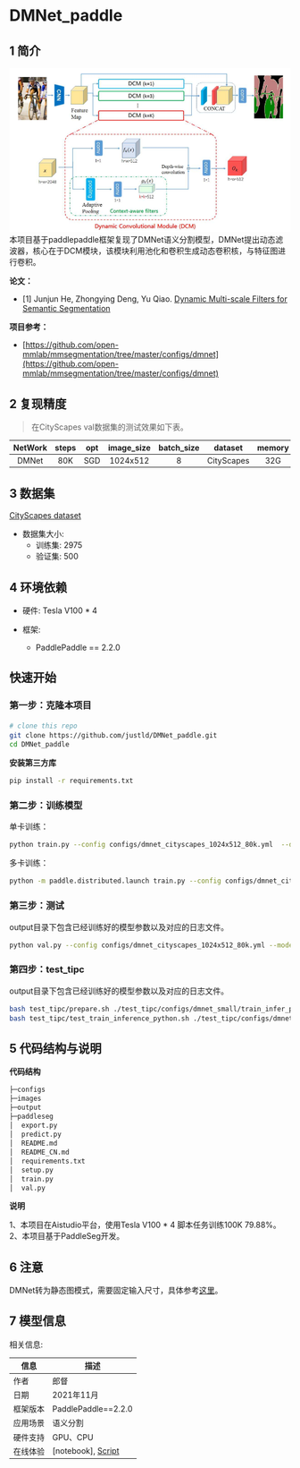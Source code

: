 # DMNet_paddle


## 1 简介
![images](images/structure.png)  
本项目基于paddlepaddle框架复现了DMNet语义分割模型，DMNet提出动态滤波器，核心在于DCM模块，该模块利用池化和卷积生成动态卷积核，与特征图进行卷积。

**论文：**
- [1] Junjun He, Zhongying Deng, Yu Qiao. [Dynamic Multi-scale Filters for Semantic Segmentation](https://openaccess.thecvf.com/content_ICCV_2019/papers/He_Dynamic_Multi-Scale_Filters_for_Semantic_Segmentation_ICCV_2019_paper.pdf)

**项目参考：**
- [https://github.com/open-mmlab/mmsegmentation/tree/master/configs/dmnet](https://github.com/open-mmlab/mmsegmentation/tree/master/configs/dmnet)

## 2 复现精度
>在CityScapes val数据集的测试效果如下表。


|NetWork |steps|opt|image_size|batch_size|dataset|memory|card|mIou|config|weight|log|
| :---: | :---: | :---: | :---: | :---: | :---: | :---: | :---: | :---: | :---: | :---: | :---: |
|DMNet|80K|SGD|1024x512|8|CityScapes|32G|4|79.88|[dmnet_cityscapes_1024x512_80k.yml](configs/dmnet_cityscapes_1024x512_80k.yml)|[weight](https://bj.bcebos.com/v1/ai-studio-cluster-infinite-task/outputs/105098.tar?authorization=bce-auth-v1%2F0ef6765c1e494918bc0d4c3ca3e5c6d1%2F2021-11-25T02%3A08%3A27Z%2F-1%2F%2F8fd8238db80084be64ea3ae49ddb9ca0f3926a2b0d30dd9f81b5273b4927657a) |[log](log/trainer-0.log)|

## 3 数据集
[CityScapes dataset](https://www.cityscapes-dataset.com/)

- 数据集大小:
    - 训练集: 2975
    - 验证集: 500

## 4 环境依赖
- 硬件: Tesla V100 * 4

- 框架:
    - PaddlePaddle == 2.2.0
  
    
## 快速开始

### 第一步：克隆本项目
```bash
# clone this repo
git clone https://github.com/justld/DMNet_paddle.git
cd DMNet_paddle
```

**安装第三方库**
```bash
pip install -r requirements.txt
```


### 第二步：训练模型
单卡训练：
```bash
python train.py --config configs/dmnet_cityscapes_1024x512_80k.yml  --do_eval --use_vdl --log_iter 100 --save_interval 1000 --save_dir output
```
多卡训练：
```bash
python -m paddle.distributed.launch train.py --config configs/dmnet_cityscapes_1024x512_80k.yml  --do_eval --use_vdl --log_iter 100 --save_interval 1000 --save_dir output
```

### 第三步：测试
output目录下包含已经训练好的模型参数以及对应的日志文件。
```bash
python val.py --config configs/dmnet_cityscapes_1024x512_80k.yml --model_path 
```

### 第四步：test_tipc
output目录下包含已经训练好的模型参数以及对应的日志文件。
```bash
bash test_tipc/prepare.sh ./test_tipc/configs/dmnet_small/train_infer_python.txt 'lite_train_lite_infer'
bash test_tipc/test_train_inference_python.sh ./test_tipc/configs/dmnet_small/train_infer_python.txt 'lite_train_lite_infer'
```

## 5 代码结构与说明
**代码结构**
```
├─configs                          
├─images                         
├─output                           
├─paddleseg                                                   
│  export.py                     
│  predict.py                        
│  README.md                        
│  README_CN.md                     
│  requirements.txt                      
│  setup.py                   
│  train.py                
│  val.py                       
```
**说明**

1、本项目在Aistudio平台，使用Tesla V100 * 4 脚本任务训练100K 79.88%。  
2、本项目基于PaddleSeg开发。  

## 6 注意
DMNet转为静态图模式，需要固定输入尺寸，具体参考[这里](test_tipc/README.md)。

## 7 模型信息

相关信息:

| 信息 | 描述 |
| --- | --- |
| 作者 | 郎督|
| 日期 | 2021年11月 |
| 框架版本 | PaddlePaddle==2.2.0 |
| 应用场景 | 语义分割 |
| 硬件支持 | GPU、CPU |
| 在线体验 | [notebook], [Script](https://aistudio.baidu.com/studio/project/partial/verify/2904576/a3f53cc704bb48ed9e439ec82eb2d6e1)|


